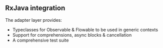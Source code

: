 ## RxJava integration

The adapter layer provides:

* Typeclasses for Observable & Flowable to be used in generic contexts
* Support for comprehensions, async blocks & cancellation
* A comprehensive test suite
